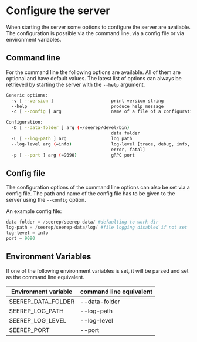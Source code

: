 # Configure the server

When starting the server some options to configure the server are available. The configuration is possible via the
command line, via a config file or via environment variables.

## Command line

For the command line the following options are available. All of them are optional and have default values. The latest
list of options can always be retrieved by starting the server with the `--help` argument.

```bash
Generic options:
  -v [ --version ]                      print version string
  --help                                produce help message
  -c [ --config ] arg                   name of a file of a configuration.

Configuration:
  -D [ --data-folder ] arg (=/seerep/devel/bin)
                                        data folder
  -L [ --log-path ] arg                 log path
  --log-level arg (=info)               log-level [trace, debug, info, warning,
                                        error, fatal]
  -p [ --port ] arg (=9090)             gRPC port
```

## Config file

The configuration options of the command line options can also be set via a config file. The path and name of the config
file has to be given to the server using the `--config` option.

An example config file:

```python
data-folder = /seerep/seerep-data/ #defaulting to work dir
log-path = /seerep/seerep-data/log/ #file logging disabled if not set
log-level = info
port = 9090
```

## Environment Variables

If one of the following environment variables is set, it will be parsed and set as the command line equivalent.

| Environment variable  | command line equivalent   |
|---                    |---                        |
| SEEREP_DATA_FOLDER    | --data-folder             |
| SEEREP_LOG_PATH       | --log-path                |
| SEEREP_LOG_LEVEL      | --log-level               |
| SEEREP_PORT           | --port                    |
